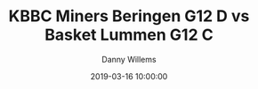 ---
layout: album
title: KBBC Miners Beringen G12 D vs Basket Lummen G12 C
description: Competitie wedstrijd tussen KBBC Miners Beringen G12 D vs Basket Lummen G12 C.
date: 2019-03-16 10:00:00
cover: /albums/2019-03-16-kbbc-miners-beringen-g12d-basket-lummen-g12c/thumbnails/DSC_1144.jpg
author: Danny Willems
pagination: 
  enabled: true
  images: true
  imageLayout: image
  itemsPerPage: 256
---